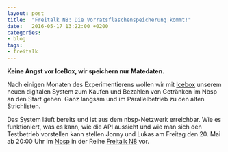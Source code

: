 ```yaml
---
layout: post
title:  "Freitalk N8: Die Vorratsflaschenspeicherung kommt!"
date:   2016-05-17 13:22:00 +0200
categories: 
- blog
tags:
- freitalk
---
```


**Keine Angst vor IceBox, wir speichern nur Matedaten.**

Nach einigen Monaten des Experimentierens wollen wir mit [Icebox](https://chaotikum.org/projekte:icebox) unserem neuen digitalen System zum Kaufen und Bezahlen von Getränken im Nbsp an den Start gehen. Ganz langsam und im Parallelbetrieb zu den alten Strichlisten.

Das System läuft bereits und ist aus dem nbsp-Netzwerk erreichbar. Wie es funktioniert, was es kann, wie die API aussieht und wie man sich den Testbetrieb vorstellen kann stellen Jonny und Lukas am Freitag den 20. Mai ab 20:00 Uhr im [Nbsp](https://chaotikum.org/hackerspace:nbsp) in der Reihe [Freitalk N8](https://chaotikum.org/projekte:freitalk) vor.
